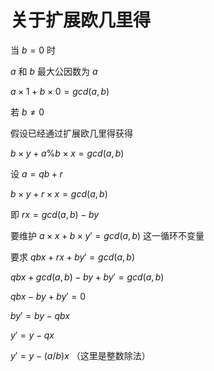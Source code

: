 # 关于扩展欧几里得

当 $b = 0$ 时

$a$ 和 $b$ 最大公因数为 $a$

$a \times 1 + b \times 0 = gcd(a, b)$

若 $b \ne 0$

假设已经通过扩展欧几里得获得

$b \times y + a \% b \times x = gcd(a, b)$

设 $a = qb + r$

$b \times y + r \times x = gcd(a, b)$

即 $rx = gcd(a, b) - by$

要维护 $a \times x + b \times y' = gcd(a, b)$ 这一循环不变量

要求 $qbx + rx + by' = gcd(a, b)$

$qbx + gcd(a, b) - by + by' = gcd(a, b)$

$qbx - by + by' = 0$

$by' = by - qbx$

$y' = y - qx$

$y' = y - (a / b)x$ （这里是整数除法）
